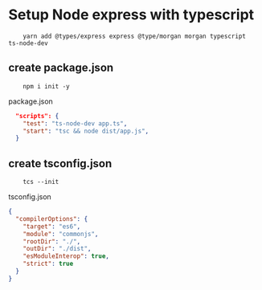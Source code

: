 # Setup Node express with typescript

```shell
    yarn add @types/express express @type/morgan morgan typescript  ts-node-dev
```
## create package.json
```shelll
    npm i init -y
```
package.json
```json
  "scripts": {
    "test": "ts-node-dev app.ts",
    "start": "tsc && node dist/app.js",
  }
```
## create tsconfig.json
```shell
    tcs --init
```
tsconfig.json
```json
{
  "compilerOptions": {
    "target": "es6",
    "module": "commonjs",
    "rootDir": "./",
    "outDir": "./dist",
    "esModuleInterop": true,
    "strict": true
  }
}
